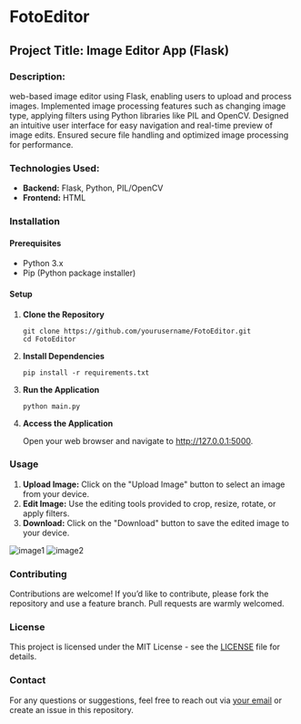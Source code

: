 # FotoEditor

<h2>Project Title: Image Editor App (Flask)</h2>

<h3>Description:</h3>
<p>web-based image editor using Flask, enabling users to upload and process images. 
Implemented image processing features such as changing image type,  applying filters using 
Python libraries like PIL and OpenCV. Designed an intuitive user interface for easy navigation 
and real-time preview of image edits. Ensured secure file handling and optimized image processing 
for performance.</p>

<h3>Technologies Used:</h3>
<ul>
    <li><strong>Backend:</strong> Flask, Python, PIL/OpenCV</li>
    <li><strong>Frontend:</strong> HTML</li>
</ul>

<h3>Installation</h3>

<h4>Prerequisites</h4>
<ul>
    <li>Python 3.x</li>
    <li>Pip (Python package installer)</li>
</ul>

<h4>Setup</h4>
<ol>
    <li><strong>Clone the Repository</strong></li>
    <pre><code>git clone https://github.com/yourusername/FotoEditor.git
cd FotoEditor</code></pre>
    <li><strong>Install Dependencies</strong></li>
    <pre><code>pip install -r requirements.txt</code></pre>
    <li><strong>Run the Application</strong></li>
    <pre><code>python main.py</code></pre>
    <li><strong>Access the Application</strong></li>
    <p>Open your web browser and navigate to <a href="http://127.0.0.1:5000">http://127.0.0.1:5000</a>.</p>
</ol>

<h3>Usage</h3>
<ol>
    <li><strong>Upload Image:</strong> Click on the "Upload Image" button to select an image from your device.</li>
    <li><strong>Edit Image:</strong> Use the editing tools provided to crop, resize, rotate, or apply filters.</li>
    <li><strong>Download:</strong> Click on the "Download" button to save the edited image to your device.</li>
</ol>



![image1](https://github.com/user-attachments/assets/d57ab775-3340-4da1-9453-239a6924b01e)
![image2](https://github.com/user-attachments/assets/9ddf404a-7fb7-447a-b584-ebbab49a03b4)


<h3>Contributing</h3>
<p>Contributions are welcome! If you’d like to contribute, please fork the repository and use a feature branch. 
Pull requests are warmly welcomed.</p>

<h3>License</h3>
<p>This project is licensed under the MIT License - see the <a href="LICENSE">LICENSE</a> file for details.</p>

<h3>Contact</h3>
<p>For any questions or suggestions, feel free to reach out via <a href="mailto:suksham8371@gmail.com">your email</a> 
or create an issue in this repository.</p>

